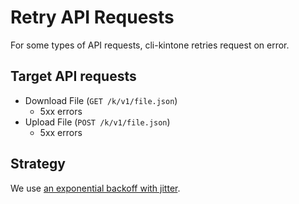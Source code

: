 # Retry API Requests

For some types of API requests, cli-kintone retries request on error.

## Target API requests

- Download File (`GET /k/v1/file.json`)
  - 5xx errors
- Upload File (`POST /k/v1/file.json`)
  - 5xx errors

## Strategy

We use [an exponential backoff with jitter](https://aws.amazon.com/jp/blogs/architecture/exponential-backoff-and-jitter/).
